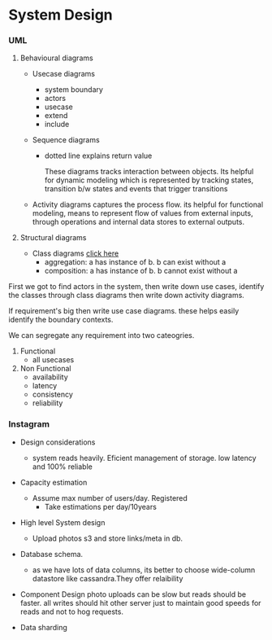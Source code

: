 # System Design

### UML

1. Behavioural diagrams
	- Usecase diagrams
		- system boundary
		- actors
		- usecase
		- extend
		- include

	- Sequence diagrams
	  - dotted line explains return value

		These diagrams tracks interaction between objects. Its helpful for dynamic modeling which is represented by tracking states, transition b/w states and events that trigger transitions

	- Activity diagrams
		captures the process flow. its helpful for functional modeling, means to represent flow of values from external inputs, through operations and internal data stores to external outputs.


2. Structural diagrams
	- Class diagrams
		[click here](https://www.educative.io/api/collection/5668639101419520/5692201761767424/page/6235413119238144/image/6207956561428480.png)
		- aggregation: a has instance of b. b can exist without a
		- composition: a has instance of b. b cannot exist without a



First we got to find actors in the system, then write down use cases, identify the classes through class diagrams then write down activity diagrams.

If requirement's big then write use case diagrams. these helps easily identify the boundary contexts.

We can segregate any requirement into two cateogries.

1. Functional
	- all usecases
2. Non Functional
	- availability
	- latency
	- consistency
	- reliability

### Instagram

- Design considerations
	- system reads heavily. Eficient management of storage. low latency and 100% reliable

- Capacity estimation
  - Assume max number of users/day. Registered
	- Take estimations per day/10years

- High level System design
	- Upload photos s3 and store links/meta in db.

-  Database schema.
	- as we have lots of data columns, its better to choose wide-column datastore like cassandra.They offer relaibility

- Component Design
	photo uploads can be slow but reads should be faster. all writes should hit other server just to maintain good speeds for reads and not to hog requests.

- Data sharding

